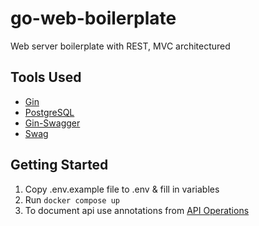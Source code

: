 # go-web-boilerplate

Web server boilerplate with REST, MVC architectured

## Tools Used

- [Gin](https://github.com/gin-gonic/gin)
- [PostgreSQL](https://github.com/postgres/postgres)
- [Gin-Swagger](https://github.com/swaggo/gin-swagger?tab=readme-ov-file)
- [Swag](https://github.com/swaggo/swag?tab=readme-ov-file)

## Getting Started

1. Copy .env.example file to .env & fill in variables
2. Run `docker compose up`
3. To document api use annotations from [API Operations](https://github.com/swaggo/swag?tab=readme-ov-file#api-operation)
